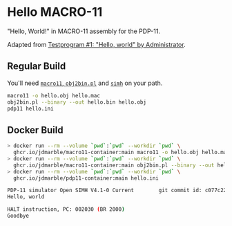 # Hello MACRO-11

"Hello, World!" in MACRO-11 assembly for the PDP-11.

Adapted from [Testprogram #1: "Hello, world" by Administrator](https://www.retrocmp.com/how-tos/interfacing-to-a-pdp-1105/146-interfacing-with-a-pdp-1105-test-programs-and-qhello-worldq).

## Regular Build

You'll need [`macro11`, `obj2bin.pl`](https://gitlab.com/Rhialto/macro11)
and [`simh`](https://opensimh.org) on your path.

```sh
macro11 -o hello.obj hello.mac
obj2bin.pl --binary --out hello.bin hello.obj
pdp11 hello.ini
```

## Docker Build

```sh
> docker run --rm --volume `pwd`:`pwd` --workdir `pwd` \
  ghcr.io/jdmarble/macro11-container:main macro11 -o hello.obj hello.mac
> docker run --rm --volume `pwd`:`pwd` --workdir `pwd` \
  ghcr.io/jdmarble/macro11-container:main obj2bin.pl --binary --out hello.bin hello.obj
> docker run --rm --volume `pwd`:`pwd` --workdir `pwd` \
  ghcr.io/jdmarble/pdp11-container:main hello.ini

PDP-11 simulator Open SIMH V4.1-0 Current        git commit id: c077c22d
Hello, world

HALT instruction, PC: 002030 (BR 2000)
Goodbye
```